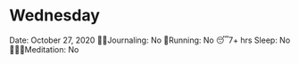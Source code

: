 # Wednesday

Date: October 27, 2020
✍🏼Journaling: No
👟Running: No
😴7+ hrs Sleep: No
🧘🏽‍♀️Meditation: No
